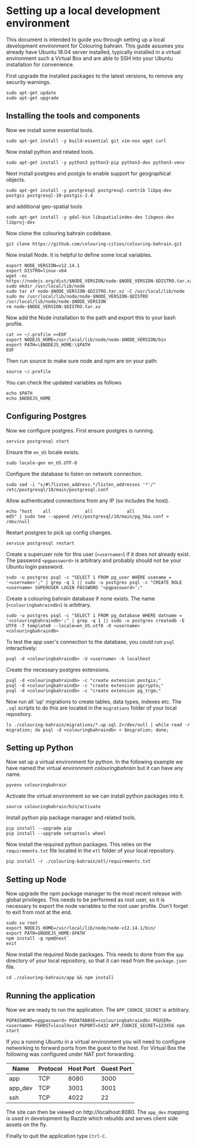 # Setting up a local development environment

This document is intended to guide you through setting up a local development environment for
Colouring bahrain. This guide assumes you already have Ubuntu 18.04 server installed, typically
installed in a virtual environment such a Virtual Box and are able to SSH into your Ubuntu
installation for convenience.

First upgrade the installed packages to the latest versions, to remove any security warnings.

```
sudo apt-get update
sudo apt-get upgrade
```

## Installing the tools and components

Now we install some essential tools.

`sudo apt-get install -y build-essential git vim-nox wget curl`

Now install python and related tools.

`sudo apt-get install -y python3 python3-pip python3-dev python3-venv`

Next install postgres and postgis to enable support for geographical objects.

`sudo apt-get install -y postgresql postgresql-contrib libpq-dev postgis postgresql-10-postgis-2.4`

and additional geo-spatial tools

`sudo apt-get install -y gdal-bin libspatialindex-dev libgeos-dev libproj-dev`

Now clone the colouring bahrain codebase.

`git clone https://github.com/colouring-cities/colouring-bahrain.git`

Now install Node. It is helpful to define some local variables.

```
export NODE_VERSION=v12.14.1
export DISTRO=linux-x64
wget -nc https://nodejs.org/dist/$NODE_VERSION/node-$NODE_VERSION-$DISTRO.tar.xz
sudo mkdir /usr/local/lib/node
sudo tar xf node-$NODE_VERSION-$DISTRO.tar.xz -C /usr/local/lib/node
sudo mv /usr/local/lib/node/node-$NODE_VERSION-$DISTRO /usr/local/lib/node/node-$NODE_VERSION
rm node-$NODE_VERSION-$DISTRO.tar.xz
```

Now add the Node installation to the path and export this to your bash profile.

```
cat >> ~/.profile <<EOF
export NODEJS_HOME=/usr/local/lib/node/node-$NODE_VERSION/bin
export PATH=\$NODEJS_HOME:\$PATH
EOF
```

Then run source to make sure node and npm are on your path:

```
source ~/.profile
```

You can check the updated variables as follows

```
echo $PATH
echo $NODEJS_HOME
```

## Configuring Postgres

Now we configure postgres. First ensure postgres is running.

`service postgresql start`

Ensure the `en_US` locale exists.

`sudo locale-gen en_US.UTF-8`

Configure the database to listen on network connection.

`sudo sed -i "s/#\?listen_address.*/listen_addresses '*'/" /etc/postgresql/10/main/postgresql.conf`

Allow authenticated connections from any IP (so includes the host).

`echo "host    all             all             all                     md5" | sudo tee --append /etc/postgresql/10/main/pg_hba.conf > /dev/null`

Restart postgres to pick up config changes.

`service postgresql restart`

Create a superuser role for this user (`<username>`) if it does not already exist. The
password `<pgpassword>` is arbitrary and probably should not be your Ubuntu login password.

`sudo -u postgres psql -c "SELECT 1 FROM pg_user WHERE usename = '<username>';" | grep -q 1 || sudo -u postgres psql -c "CREATE ROLE <username> SUPERUSER LOGIN PASSWORD '<pgpassword>';"`

Create a colouring bahrain database if none exists. The name (`<colouringbahraindb>`) is arbitrary.

```
sudo -u postgres psql -c "SELECT 1 FROM pg_database WHERE datname = '<colouringbahraindb>';" | grep -q 1 || sudo -u postgres createdb -E UTF8 -T template0 --locale=en_US.utf8 -O <username> <colouringbahraindb>
```

To test the app user's connection to the database, you could run `psql` interactively:

```
psql -d <colouringbahraindb> -U <username> -h localhost
```

Create the necessary postgres extensions.

```
psql -d <colouringbahraindb> -c "create extension postgis;"
psql -d <colouringbahraindb> -c "create extension pgcrypto;"
psql -d <colouringbahraindb> -c "create extension pg_trgm;"
```

Now run all 'up' migrations to create tables, data types, indexes etc. The `.sql` scripts to
do this are located in the `migrations` folder of your local repository.

`ls ./colouring-bahrain/migrations/*.up.sql 2>/dev/null | while read -r migration; do psql -d <colouringbahraindb> < $migration; done;`

## Setting up Python

Now set up a virtual environment for python. In the following example we have named the
virtual environment *colouringbahrain* but it can have any name.

`pyvenv colouringbahrain`

Activate the virtual environment so we can install python packages into it.

`source colouringbahrain/bin/activate`

Install python pip package manager and related tools.

```
pip install --upgrade pip
pip install --upgrade setuptools wheel
```

Now install the required python packages. This relies on the `requirements.txt` file located
in the `etl` folder of your local repository.

`pip install -r ./colouring-bahrain/etl/requirements.txt`

## Setting up Node

Now upgrade the npm package manager to the most recent release with global privileges. This
needs to be performed as root user, so it is necessary to export the node variables to the
root user profile. Don't forget to exit from root at the end.

```
sudo su root
export NODEJS_HOME=/usr/local/lib/node/node-v12.14.1/bin/
export PATH=$NODEJS_HOME:$PATH`
npm install -g npm@next`
exit
```

Now install the required Node packages. This needs to done from the `app` directory of your
local repository, so that it can read from the `package.json` file.

`cd ./colouring-bahrain/app && npm install`


## Running the application

Now we are ready to run the application. The `APP_COOKIE_SECRET` is arbitrary.

`PGPASSWORD=<pgpassword> PGDATABASE=<colouringbahraindb> PGUSER=<username> PGHOST=localhost PGPORT=5432 APP_COOKIE_SECRET=123456 npm start`

If you a running Ubuntu in a virtual environment you will need to configure networking to
forward ports from the guest to the host. For Virtual Box the following was configured under
NAT port forwarding.

Name     | Protocol  | Host Port  | Guest Port
-------- | --------- | ---------- | -----------
app      | TCP       | 8080       | 3000
app_dev  | TCP       | 3001       | 3001
ssh      | TCP       | 4022       | 22

The site can then be viewed on http://localhost:8080. The `app_dev` mapping is used in
development by Razzle which rebuilds and serves client side assets on the fly.

Finally to quit the application type `Ctrl-C`.
